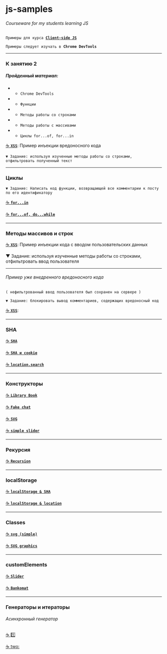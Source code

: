 # js-samples

###### Courseware for my students learning JS

`Примеры для курса `[**`Client-side JS`**](https://github.com/garevna/js-course/wiki)

`Примеры следует изучать в `**`Chrome DevTools`**

***

### К занятию 2

##### Пройденный материал:

* * `Chrome DevTools`
* * `Функции`
* * `Методы работы со строками`
* * `Методы работы с массивами`
* * `Циклы for...of, for...in`

[:coffee: **`XSS`**](https://garevna.github.io/js-samples/#01): Пример инъекции вредоносного кода

`▼ Задание: используя изученные методы работы со строками, отфильтровать полученный текст`

***

### Циклы

`▼ Задание: Написать код функции, возвращающей все комментарии к посту по его идентификатору`

[:coffee: **`for...in`**](https://garevna.github.io/js-samples/#02)

[:coffee: **`for...of, do...while`**](https://garevna.github.io/js-samples/#05)

***

### Методы массивов и строк

[:coffee: **`XSS`**](https://garevna.github.io/js-samples/#03): Пример инъекции кода с вводом пользовательских данных

▼ Задание: используя изученные методы работы со строками, отфильтровать ввод пользователя

***

###### Пример уже внедренного вредоносного кода

`( нефильтрованный ввод пользователя был сохранен на сервере )`

`▼ Задание: блокировать вывод комментариев, содержащих вредоносный код`

[:coffee: **`XSS`**](https://garevna.github.io/js-samples/#04):

***

### SHA

[:coffee: **`SHA`**](https://garevna.github.io/js-samples/#07)

[:coffee: **`SHA и cookie`**](https://garevna.github.io/js-samples/#09)


[](https://garevna.github.io/js-samples/#08)


[:coffee: **`location.search`**](https://garevna.github.io/js-samples/#11)

***

### Конструкторы

[:coffee: **`Library Book`**](https://garevna.github.io/js-samples/#10)

[:coffee: **`Fake chat`**](https://garevna.github.io/js-samples/#12)

[:coffee: **`SVG`**](https://garevna.github.io/js-samples/#14)

[:coffee: **`simple slider`**](https://garevna.github.io/js-samples/#17)

***

### Рекурсия

[:coffee: **`Recursion`**](https://garevna.github.io/js-samples/#13)


***

### localStorage

[:coffee: **`localStorage & SHA`**](https://garevna.github.io/js-samples/#15)

[:coffee: **`localStorage & location`**](https://garevna.github.io/js-samples/#16)

***

### Classes

[:coffee: **`svg (simple)`**](https://garevna.github.io/js-samples/#18)

[:coffee: **`SVG graphics`**](https://garevna.github.io/js-samples/#06)

***

### customElements

[:coffee: **`Slider`**](https://garevna.github.io/js-samples/#19)

[:coffee: **`Bankomat`**](https://garevna.github.io/js-samples/#20)

***

### Генераторы и итераторы

###### Асинхронный генератор

[:coffee: :one:](https://garevna.github.io/js-samples/#23)

[:coffee: two:](https://garevna.github.io/js-samples/#22)
